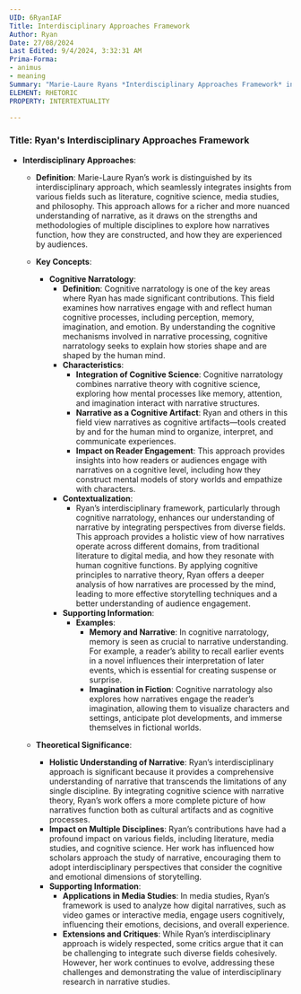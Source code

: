 ```yaml
---
UID: 6RyanIAF
Title: Interdisciplinary Approaches Framework
Author: Ryan
Date: 27/08/2024
Last Edited: 9/4/2024, 3:32:31 AM
Prima-Forma:
- animus
- meaning
Summary: "Marie-Laure Ryans *Interdisciplinary Approaches Framework* integrates  insights from literature, cognitive science, media studies, and philosophy to  provide a nuanced understanding of narrative. Her work, particularly in cognitive  narratology, explores how narratives engage human cognitive processes, enriching  narrative theory by blending diverse disciplinary perspectives."
ELEMENT: RHETORIC
PROPERTY: INTERTEXTUALITY

---
```

### Title: **Ryan's Interdisciplinary Approaches Framework**

- **Interdisciplinary Approaches**:
  - **Definition**: Marie-Laure Ryan’s work is distinguished by its interdisciplinary approach, which seamlessly integrates insights from various fields such as literature, cognitive science, media studies, and philosophy. This approach allows for a richer and more nuanced understanding of narrative, as it draws on the strengths and methodologies of multiple disciplines to explore how narratives function, how they are constructed, and how they are experienced by audiences.

  - **Key Concepts**:
    - **Cognitive Narratology**:
      - **Definition**: Cognitive narratology is one of the key areas where Ryan has made significant contributions. This field examines how narratives engage with and reflect human cognitive processes, including perception, memory, imagination, and emotion. By understanding the cognitive mechanisms involved in narrative processing, cognitive narratology seeks to explain how stories shape and are shaped by the human mind.
      - **Characteristics**:
        - **Integration of Cognitive Science**: Cognitive narratology combines narrative theory with cognitive science, exploring how mental processes like memory, attention, and imagination interact with narrative structures.
        - **Narrative as a Cognitive Artifact**: Ryan and others in this field view narratives as cognitive artifacts—tools created by and for the human mind to organize, interpret, and communicate experiences.
        - **Impact on Reader Engagement**: This approach provides insights into how readers or audiences engage with narratives on a cognitive level, including how they construct mental models of story worlds and empathize with characters.
      - **Contextualization**:
        - Ryan’s interdisciplinary framework, particularly through cognitive narratology, enhances our understanding of narrative by integrating perspectives from diverse fields. This approach provides a holistic view of how narratives operate across different domains, from traditional literature to digital media, and how they resonate with human cognitive functions. By applying cognitive principles to narrative theory, Ryan offers a deeper analysis of how narratives are processed by the mind, leading to more effective storytelling techniques and a better understanding of audience engagement.
      - **Supporting Information**:
        - **Examples**:
          - **Memory and Narrative**: In cognitive narratology, memory is seen as crucial to narrative understanding. For example, a reader’s ability to recall earlier events in a novel influences their interpretation of later events, which is essential for creating suspense or surprise.
          - **Imagination in Fiction**: Cognitive narratology also explores how narratives engage the reader’s imagination, allowing them to visualize characters and settings, anticipate plot developments, and immerse themselves in fictional worlds.

  - **Theoretical Significance**:
    - **Holistic Understanding of Narrative**: Ryan’s interdisciplinary approach is significant because it provides a comprehensive understanding of narrative that transcends the limitations of any single discipline. By integrating cognitive science with narrative theory, Ryan’s work offers a more complete picture of how narratives function both as cultural artifacts and as cognitive processes.
    - **Impact on Multiple Disciplines**: Ryan’s contributions have had a profound impact on various fields, including literature, media studies, and cognitive science. Her work has influenced how scholars approach the study of narrative, encouraging them to adopt interdisciplinary perspectives that consider the cognitive and emotional dimensions of storytelling.
    - **Supporting Information**:
      - **Applications in Media Studies**: In media studies, Ryan’s framework is used to analyze how digital narratives, such as video games or interactive media, engage users cognitively, influencing their emotions, decisions, and overall experience.
      - **Extensions and Critiques**: While Ryan’s interdisciplinary approach is widely respected, some critics argue that it can be challenging to integrate such diverse fields cohesively. However, her work continues to evolve, addressing these challenges and demonstrating the value of interdisciplinary research in narrative studies.
